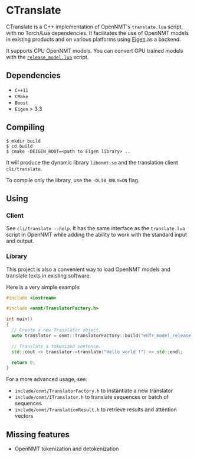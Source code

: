 # CTranslate

CTranslate is a C++ implementation of OpenNMT's `translate.lua` script, with no Torch/Lua dependencies. It facilitates the use of OpenNMT models in existing products and on various platforms using [Eigen](http://eigen.tuxfamily.org) as a backend.

It supports CPU OpenNMT models. You can convert GPU trained models with the [`release_model.lua`](https://github.com/OpenNMT/OpenNMT/tree/master/tools#release-model) script.

## Dependencies

* `C++11`
* `CMake`
* `Boost`
* `Eigen` > 3.3

## Compiling

```
$ mkdir build
$ cd build
$ cmake -DEIGEN_ROOT=<path to Eigen library> ..
```

It will produce the dynamic library `libonmt.so` and the translation client `cli/translate`.

To compile only the library, use the `-DLIB_ONLY=ON` flag.

## Using

### Client

See `cli/translate --help`. It has the same interface as the `translate.lua` script in OpenNMT while adding the ability to work with the standard input and output.

### Library

This project is also a convenient way to load OpenNMT models and translate texts in existing software.

Here is a very simple example:

```cpp
#include <iostream>

#include <onmt/TranslatorFactory.h>

int main()
{
  // Create a new Translator object.
  auto translator = onmt::TranslatorFactory::build("enfr_model_release.t7");

  // Translate a tokenized sentence.
  std::cout << translator->translate("Hello world !") << std::endl;

  return 0;
}

```

For a more advanced usage, see:

* `include/onmt/TranslatorFactory.h` to instantiate a new translator
* `include/onmt/ITranslator.h` to translate sequences or batch of sequences
* `include/onmt/TranslationResult.h` to retrieve results and attention vectors

## Missing features

* OpenNMT tokenization and detokenization
